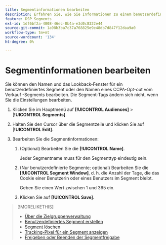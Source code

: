 ```yaml
---
title: Segmentinformationen bearbeiten
description: Erfahren Sie, wie Sie Informationen zu einem benutzerdefinierten oder CCPA-Opt-out vom Verkauf bearbeiten können.
feature: DSP Segments
exl-id: 1df6bf2a-4008-46ec-8b4a-e3d0c8322e44
source-git-commit: 1a98b3ba7c37a768825e9e48db7d847f12daa9a0
workflow-type: tm+mt
source-wordcount: '134'
ht-degree: 0%

---
```


# Segmentinformationen bearbeiten

Sie können den Namen und das Lookback-Fenster für ein benutzerdefiniertes Segment oder den Namen eines CCPA-Opt-out vom Verkauf -Segments bearbeiten. Die Segment-Tags ändern sich nicht, wenn Sie die Einstellungen bearbeiten.

1. Klicken Sie im Hauptmenü auf **[!UICONTROL Audiences]** > **[!UICONTROL Segments]**.

1. Halten Sie den Cursor über die Segmentzeile und klicken Sie auf **[!UICONTROL Edit]**.

1. Bearbeiten Sie die Segmentinformationen:

   1. (Optional) Bearbeiten Sie die **[!UICONTROL Name]**.

      Jeder Segmentname muss für den Segmenttyp eindeutig sein.

   1. (Nur benutzerdefinierte Segmente; optional) Bearbeiten Sie die **[!UICONTROL Segment Window]**, d. h. die Anzahl der Tage, die das Cookie einer Benutzerin oder eines Benutzers im Segment bleibt.

      Geben Sie einen Wert zwischen 1 und 365 ein.

   1. Klicken Sie auf **[!UICONTROL Save]**.

>[!MORELIKETHIS]
>
>* [Über die Zielgruppenverwaltung](audience-about.md)
>* [Benutzerdefiniertes Segment erstellen](custom-segment-create.md)
>* [Segment löschen](segment-delete.md)
>* [Tracking-Pixel für ein Segment anzeigen](segment-view-pixels.md)
>* [Freigeben oder Beenden der Segmentfreigabe](segment-share.md)
